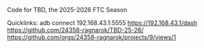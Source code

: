Code for TBD, the 2025-2026 FTC Season

Quicklinks:
adb connect 192.168.43.1:5555
https://192.168.43.1/dash
https://github.com/24358-ragnarok/TBD-25-26/
https://github.com/orgs/24358-ragnarok/projects/9/views/1